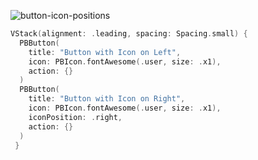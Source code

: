 ![button-icon-positions](https://github.com/powerhome/playbook/assets/92755007/c0b257c5-ca29-4ecb-83f8-85d631bb8613)


```swift
VStack(alignment: .leading, spacing: Spacing.small) {
  PBButton(
    title: "Button with Icon on Left",
    icon: PBIcon.fontAwesome(.user, size: .x1),
    action: {}
  )
  PBButton(
    title: "Button with Icon on Right",
    icon: PBIcon.fontAwesome(.user, size: .x1),
    iconPosition: .right,
    action: {}
  )
 }
```
